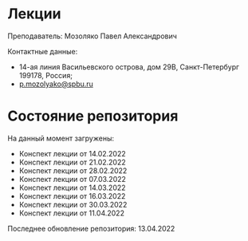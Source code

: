 # Лекции

Преподаватель: Мозоляко Павел Александрович

Контактные данные:
+ 14-ая линия Васильевского острова, дом 29B, Санкт-Петербург 199178, Россия;
+ p.mozolyako@spbu.ru

# Состояние репозитория

На данный момент загружены:
+ Конспект лекции от 14.02.2022
+ Конспект лекции от 21.02.2022
+ Конспект лекции от 28.02.2022
+ Конспект лекции от 07.03.2022
+ Конспект лекции от 14.03.2022
+ Конспект лекции от 16.03.2022
+ Конспект лекции от 30.03.2022
+ Конспект лекции от 11.04.2022

Последнее обновление репозитория: 13.04.2022
